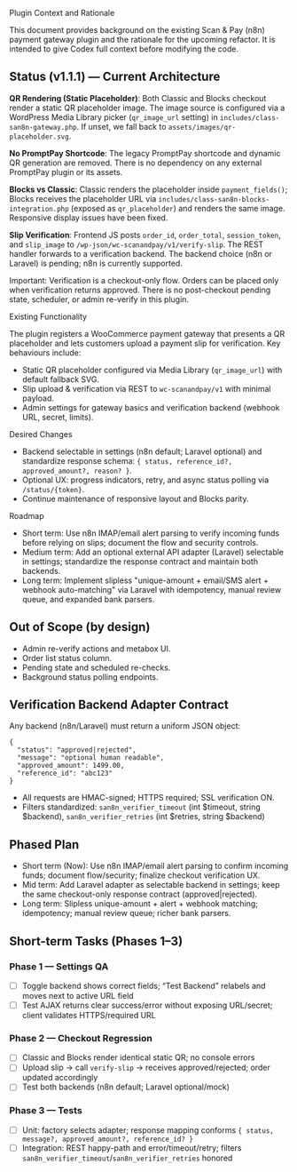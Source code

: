 Plugin Context and Rationale

This document provides background on the existing Scan & Pay (n8n) payment gateway plugin and the rationale for the upcoming refactor. It is intended to give Codex full context before modifying the code.

## Status (v1.1.1) — Current Architecture
**QR Rendering (Static Placeholder)**: Both Classic and Blocks checkout render a static QR placeholder image. The image source is configured via a WordPress Media Library picker (`qr_image_url` setting) in `includes/class-san8n-gateway.php`. If unset, we fall back to `assets/images/qr-placeholder.svg`.

**No PromptPay Shortcode**: The legacy PromptPay shortcode and dynamic QR generation are removed. There is no dependency on any external PromptPay plugin or its assets.

**Blocks vs Classic**: Classic renders the placeholder inside `payment_fields()`; Blocks receives the placeholder URL via `includes/class-san8n-blocks-integration.php` (exposed as `qr_placeholder`) and renders the same image. Responsive display issues have been fixed.

**Slip Verification**: Frontend JS posts `order_id`, `order_total`, `session_token`, and `slip_image` to `/wp-json/wc-scanandpay/v1/verify-slip`. The REST handler forwards to a verification backend. The backend choice (n8n or Laravel) is pending; n8n is currently supported.

Important: Verification is a checkout-only flow. Orders can be placed only when verification returns approved. There is no post-checkout pending state, scheduler, or admin re-verify in this plugin.

Existing Functionality

The plugin registers a WooCommerce payment gateway that presents a QR placeholder and lets customers upload a payment slip for verification. Key behaviours include:

- Static QR placeholder configured via Media Library (`qr_image_url`) with default fallback SVG.
- Slip upload & verification via REST to `wc-scanandpay/v1` with minimal payload.
- Admin settings for gateway basics and verification backend (webhook URL, secret, limits).

Desired Changes

- Backend selectable in settings (n8n default; Laravel optional) and standardize response schema: `{ status, reference_id?, approved_amount?, reason? }`.
- Optional UX: progress indicators, retry, and async status polling via `/status/{token}`.
- Continue maintenance of responsive layout and Blocks parity.

Roadmap

- Short term: Use n8n IMAP/email alert parsing to verify incoming funds before relying on slips; document the flow and security controls.
- Medium term: Add an optional external API adapter (Laravel) selectable in settings; standardize the response contract and maintain both backends.
- Long term: Implement slipless "unique-amount + email/SMS alert + webhook auto-matching" via Laravel with idempotency, manual review queue, and expanded bank parsers.

## Out of Scope (by design)
- Admin re-verify actions and metabox UI.
- Order list status column.
- Pending state and scheduled re-checks.
- Background status polling endpoints.

## Verification Backend Adapter Contract
Any backend (n8n/Laravel) must return a uniform JSON object:
```
{
  "status": "approved|rejected",
  "message": "optional human readable",
  "approved_amount": 1499.00,
  "reference_id": "abc123"
}
```
- All requests are HMAC-signed; HTTPS required; SSL verification ON.
 - Filters standardized: `san8n_verifier_timeout` (int $timeout, string $backend), `san8n_verifier_retries` (int $retries, string $backend)

## Phased Plan
- Short term (Now): Use n8n IMAP/email alert parsing to confirm incoming funds; document flow/security; finalize checkout verification UX.
- Mid term: Add Laravel adapter as selectable backend in settings; keep the same checkout-only response contract (approved|rejected).
- Long term: Slipless unique-amount + alert + webhook matching; idempotency; manual review queue; richer bank parsers.

## Short-term Tasks (Phases 1–3)

### Phase 1 — Settings QA
- [ ] Toggle backend shows correct fields; “Test Backend” relabels and moves next to active URL field
- [ ] Test AJAX returns clear success/error without exposing URL/secret; client validates HTTPS/required URL

### Phase 2 — Checkout Regression
- [ ] Classic and Blocks render identical static QR; no console errors
- [ ] Upload slip → call `verify-slip` → receives approved/rejected; order updated accordingly
- [ ] Test both backends (n8n default; Laravel optional/mock)

### Phase 3 — Tests
- [ ] Unit: factory selects adapter; response mapping conforms `{ status, message?, approved_amount?, reference_id? }`
- [ ] Integration: REST happy-path and error/timeout/retry; filters `san8n_verifier_timeout`/`san8n_verifier_retries` honored